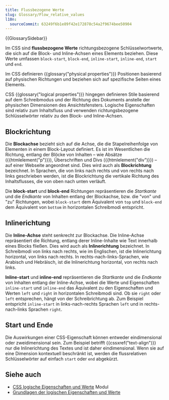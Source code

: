 ```yaml
---
title: Flussbezogene Werte
slug: Glossary/Flow_relative_values
l10n:
  sourceCommit: 63249f6b1e89f42e172878c54a2f9674bee50904
---
```


{{GlossarySidebar}}

Im CSS sind **flussbezogene Werte** richtungsbezogene Schlüsselwortwerte, die sich auf die Block- und Inline-Achsen eines Elements beziehen. Diese Werte umfassen `block-start`, `block-end`, `inline-start`, `inline-end`, `start` und `end`.

Im CSS definieren {{glossary("physical properties")}} Positionen basierend auf physischen Richtungen und beziehen sich auf spezifische Seiten eines Elements.

CSS {{glossary("logical properties")}} hingegen definieren Stile basierend auf dem Schreibmodus und der Richtung des Dokuments anstelle der physischen Dimensionen des Ansichtsfensters. Logische Eigenschaften sind relativ zum Inhaltsfluss und verwenden richtungsbezogene Schlüsselwörter relativ zu den Block- und Inline-Achsen.

## Blockrichtung

Die **Blockachse** bezieht sich auf die Achse, die die Stapelreihenfolge von Elementen in einem Block-Layout definiert. Es ist im Wesentlichen die Richtung, entlang der Blöcke von Inhalten – wie Absätze ({{htmlelement("p")}}), Überschriften und Divs ({{htmlelement("div")}}) – auf einer Webseite angeordnet sind. Dies wird auch als **Blockrichtung** bezeichnet. In Sprachen, die von links nach rechts und von rechts nach links geschrieben werden, ist die Blockrichtung die vertikale Richtung des Inhaltsflusses, die von oben nach unten verläuft.

Die **block-start** und **block-end** Richtungen repräsentieren die _Startkante_ und die _Endkante_ von Inhalten entlang der Blockachse, bzw. die "von" und "zu" Richtungen, wobei `block-start` dem Äquivalent von `top` und `block-end` dem Äquivalent von `bottom` in horizontalen Schreibmodi entspricht.

## Inlinerichtung

Die **Inline-Achse** steht senkrecht zur Blockachse. Die Inline-Achse repräsentiert die Richtung, entlang derer Inline-Inhalte wie Text innerhalb eines Blocks fließen. Dies wird auch als **Inlinerichtung** bezeichnet. In Schreibmodi von links nach rechts, wie im Englischen, ist die Inlinerichtung horizontal, von links nach rechts. In rechts-nach-links-Sprachen, wie Arabisch und Hebräisch, ist die Inlinerichtung horizontal, von rechts nach links.

**Inline-start** und **inline-end** repräsentieren die _Startkante_ und die _Endkante_ von Inhalten entlang der Inline-Achse, wobei die Werte und Eigenschaften `inline-start` und `inline-end` das Äquivalent zu den Eigenschaften und Werten `left` und `right` in horizontalen Schreibmodi sind. Ob sie `right` oder `left` entsprechen, hängt von der Schreibrichtung ab. Zum Beispiel entspricht `inline-start` in links-nach-rechts Sprachen `left` und in rechts-nach-links Sprachen `right`.

## Start und Ende

Die Auswirkungen einer CSS-Eigenschaft können entweder eindimensional oder zweidimensional sein. Zum Beispiel betrifft {{cssxref("text-align")}} nur die Inlinerichtung des Textes und ist daher eindimensional. Wenn sie auf eine Dimension kontextuell beschränkt ist, werden die flussrelativen Schlüsselwörter auf einfach `start` oder `end` abgekürzt.

## Siehe auch

- [CSS logische Eigenschaften und Werte](/de/docs/Web/CSS/CSS_logical_properties_and_values) Modul
- [Grundlagen der logischen Eigenschaften und Werte](/de/docs/Web/CSS/CSS_logical_properties_and_values/Basic_concepts_of_logical_properties_and_values)
